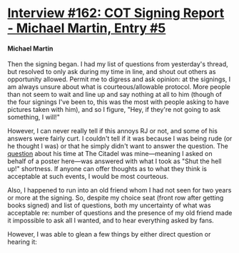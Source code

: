 # [Interview #162: COT Signing Report - Michael Martin, Entry #5](https://www.theoryland.com/intvmain.php?i=162#5)

#### Michael Martin

Then the signing began. I had my list of questions from yesterday's thread, but resolved to only ask during my time in line, and shout out others as opportunity allowed. Permit me to digress and ask opinion: at the signings, I am always unsure about what is courteous/allowable protocol. More people than not seem to wait and line up and say nothing at all to him (though of the four signings I've been to, this was the most with people asking to have pictures taken with him), and so I figure, "Hey, if they're not going to ask something, I will!"

However, I can never really tell if this annoys RJ or not, and some of his answers were fairly curt. I couldn't tell if it was because I was being rude (or he thought I was) or that he simply didn't want to answer the question. The
[question](http://www.theoryland.com/intvmain.php?i=161#12)
about his time at The Citadel was mine—meaning I asked on behalf of a poster here—was answered with what I took as "Shut the hell up!" shortness. If anyone can offer thoughts as to what they think is acceptable at such events, I would be most courteous.

Also, I happened to run into an old friend whom I had not seen for two years or more at the signing. So, despite my choice seat (front row after getting books signed) and list of questions, both my uncertainty of what was acceptable re: number of questions and the presence of my old friend made it impossible to ask all I wanted, and to hear everything asked by fans.

However, I was able to glean a few things by either direct question or hearing it:


